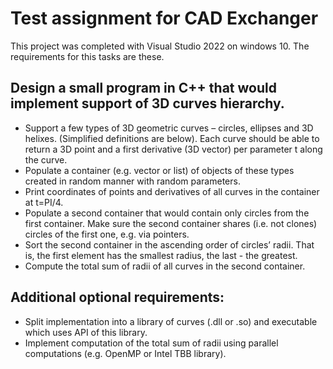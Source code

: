 # Test assignment for CAD Exchanger

This project was completed with Visual Studio 2022 on windows 10. The requirements for this tasks are these.
## Design a small program in C++ that would implement support of 3D curves hierarchy.
- Support a few types of 3D geometric curves – circles, ellipses and 3D helixes. (Simplified
definitions are below). Each curve should be able to return a 3D point and a first derivative (3D
vector) per parameter t along the curve.
- Populate a container (e.g. vector or list) of objects of these types created in random manner with
random parameters.
- Print coordinates of points and derivatives of all curves in the container at t=PI/4.
- Populate a second container that would contain only circles from the first container. Make sure the
second container shares (i.e. not clones) circles of the first one, e.g. via pointers.
- Sort the second container in the ascending order of circles’ radii. That is, the first element has the
smallest radius, the last - the greatest.
- Compute the total sum of radii of all curves in the second container.
## Additional optional requirements:
- Split implementation into a library of curves (.dll or .so) and executable which uses API of this
library.
- Implement computation of the total sum of radii using parallel computations (e.g. OpenMP or Intel
TBB library).
